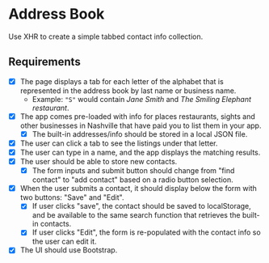 # Address Book

Use XHR to create a simple tabbed contact info collection.

## Requirements

- [x] The page displays a tab for each letter of the alphabet that is represented in the address book by last name or business name.
    - Example: `"S"` would contain _Jane Smith_ and _The Smiling Elephant restaurant_.
- [x] The app comes pre-loaded with info for places restaurants, sights and other businesses in Nashville that have paid you to list them in your app.
    - [x] The built-in addresses/info should be stored in a local JSON file.
- [x] The user can click a tab to see the listings under that letter.
- [x] The user can type in a name, and the app displays the matching results.
- [x] The user should be able to store new contacts.
    - [x] The form inputs and submit button should change from "find contact" to "add contact" based on a radio button selection.
- [x] When the user submits a contact, it should display below the form with two buttons: "Save" and "Edit".
    - [x] If user clicks "save", the contact should be saved to localStorage, and be available to the same search function that retrieves the built-in contacts.
    - [x] If user clicks "Edit", the form is re-populated with the contact info so the user can edit it.
- [x] The UI should use Bootstrap.